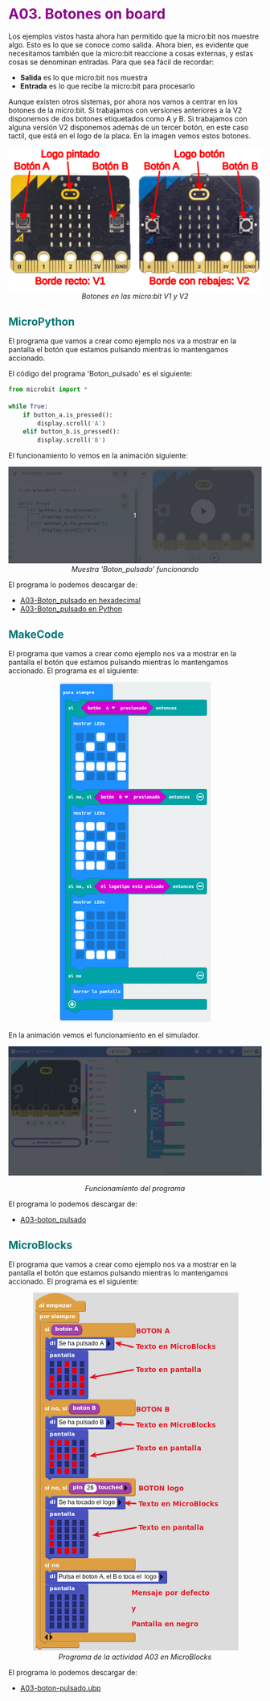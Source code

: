 # <FONT COLOR=#8B008B>A03. Botones on board</font>
Los ejemplos vistos hasta ahora han permitido que la micro:bit nos muestre algo. Esto es lo que se conoce como salida. Ahora bien, es evidente que necesitamos también que la micro:bit reaccione a cosas externas, y estas cosas se denominan entradas. Para que sea fácil de recordar:

* **Salida** es lo que micro:bit nos muestra
* **Entrada** es lo que recibe la micro:bit para procesarlo

Aunque existen otros sistemas, por ahora nos vamos a centrar en los botones de la micro:bit. Si trabajamos con versiones anteriores a la V2 disponemos de dos botones etiquetados como A y B. Si trabajamos con alguna versión V2 disponemos además de un tercer botón, en este caso tactil, que está en el logo de la placa. En la imagen vemos estos botones.

<center>

![Botones en las micro:bit V1 y V2](../img/actividades/A03/A03_1.png)  
*Botones en las micro:bit V1 y V2*

</center>

## <FONT COLOR=#007575>**MicroPython**</font>
El programa que vamos a crear como ejemplo nos va a mostrar en la pantalla el botón que estamos pulsando mientras lo mantengamos accionado.

El código del programa 'Boton_pulsado' es el siguiente:

~~~py
from microbit import *

while True:
    if button_a.is_pressed():
        display.scroll('A')
    elif button_b.is_pressed():
        display.scroll('B')
~~~

El funcionamiento lo vemos en la animación siguiente:

<center>

![Muestra 'Boton_pulsado' funcionando](../img/actividades/A03/A03_2.gif)  
*Muestra 'Boton_pulsado' funcionando*

</center>

El programa lo podemos descargar de:

* [A03-Boton_pulsado en hexadecimal](../programas/upy/A03-Boton_pulsado.hex)
* [A03-Boton_pulsado en Python](../programas/upy/A03-Boton_pulsado-main.py)

## <FONT COLOR=#007575>**MakeCode**</font>
El programa que vamos a crear como ejemplo nos va a mostrar en la pantalla el botón que estamos pulsando mientras lo mantengamos accionado. El programa es el siguiente:

<center>

![Programa de la actividad A03 en MakeCode](../img/actividades/A03/A03_3.png)  

</center>

En la animación vemos el funcionamiento en el simulador.

<center>

![Funcionamiento del programa](../img/actividades/A03/A03_4.gif)  

*Funcionamiento del programa*

</center>

El programa lo podemos descargar de:

* [A03-boton_pulsado](../programas/makecode/microbit-A03-boton_pulsado.hex)

## <FONT COLOR=#007575>**MicroBlocks**</font>
El programa que vamos a crear como ejemplo nos va a mostrar en la pantalla el botón que estamos pulsando mientras lo mantengamos accionado. El programa es el siguiente:

<center>

![Programa de la actividad A03 en MicroBlocks](../img/actividades/A03/A03_5.png)  
*Programa de la actividad A03 en MicroBlocks*

</center>

El programa lo podemos descargar de:

* [A03-boton-pulsado.ubp](../programas/ublocks/A03-boton_pulsado.ubp)
